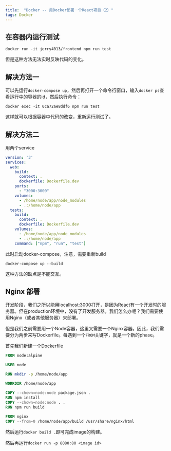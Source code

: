 ```yaml
---
title:  "Docker -- 用Docker部署一个React项目（2）"
tags: Docker
---
```


## 在容器内运行测试

```
docker run -it jerry4013/frontend npm run test
```

但是这种方法无法实时反映代码的变化。

## 解决方法一

可以先运行`docker-compose up`，然后再打开一个命令行窗口，输入`docker ps`查看运行中的容器的id，然后执行命令：

```
docker exec -it 0ca72ae8ddf6 npm run test
```

这样就可以根据容器中代码的改变，重新运行测试了。

## 解决方法二

用两个service

```yml
version: '3'
services: 
  web: 
    build: 
      context: .
      dockerfile: Dockerfile.dev
    ports: 
      - "3000:3000"
    volumes:
      - /home/node/app/node_modules
      - .:/home/node/app
  tests: 
    build: 
      context: .
      dockerfile: Dockerfile.dev
    volumes:
      - /home/node/app/node_modules
      - .:/home/node/app
    command: ["npm", "run", "test"]
```

此时启动docker-compose，注意，需要重新build

```
docker-compose up --build
```

这种方法的缺点是不能交互。

## Nginx 部署

开发阶段，我们之所以能用localhost:3000打开，是因为React有一个开发时的服务器。但在production环境中，没有了开发服务器，我们怎么办呢？我们需要使用Nginx（或者其他服务器）来部署。

但是我们之前需要用一个Node容器，这里又需要一个Nginx容器。因此，我们需要分为两步来写Dockerfile。每遇到一个`FROM`关键字，就是一个新的phase。

首先我们新建一个Dockerfile

```Dockerfile
FROM node:alpine

USER node

RUN mkdir -p /home/node/app

WORKDIR /home/node/app

COPY --chown=node:node package.json .
RUN npm install
COPY --chown=node:node . .
RUN npm run build
 
FROM nginx
COPY --from=0 /home/node/app/build /usr/share/nginx/html
```

然后运行`docker build .`即可完成image的构建。

然后再运行`docker run -p 8080:80 <image id>`


